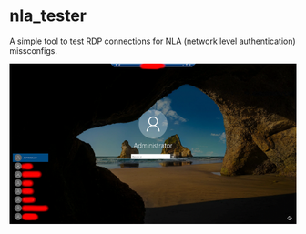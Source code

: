 # nla_tester
A simple tool to test RDP connections for NLA (network level authentication) missconfigs. 

![alt text](https://github.com/ArronJablonowski/nla_tester/blob/main/NLA_smaller.png?raw=true)
